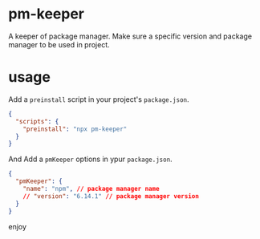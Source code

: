 # pm-keeper

A keeper of package manager. Make sure a specific version and package manager to be used in project.

# usage

Add a `preinstall` script in your project's `package.json`.

```json
{
  "scripts": {
    "preinstall": "npx pm-keeper"
  }
}
```

And Add a `pmKeeper` options in ypur `package.json`.

```json
{
  "pmKeeper": {
    "name": "npm", // package manager name
    // "version": "6.14.1" // package manager version
  }
}
```

enjoy
